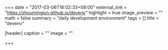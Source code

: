 +++
date = "2017-03-06T16:02:33+08:00"
external_link = "https://zhoumingjun.github.io/devenv"
highlight = true
image_preview = ""
math = false
summary = "daily development environment"
tags = []
title = "devenv"

[header]
  caption = ""
  image = ""

+++

